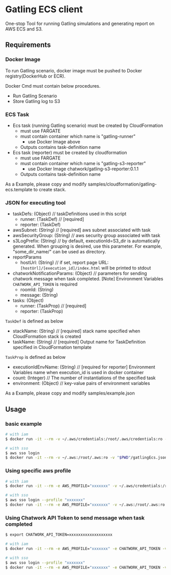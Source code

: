# Gatling ECS client

One-stop Tool for running Gatling simulations and generating report on AWS ECS and S3.

## Requirements

### Docker Image

To run Gatling scenario, docker image must be pushed to Docker registry(DockerHub or ECR).

Docker Cmd must contain below procedures.

* Run Gatling Scenario
* Store Gatling log to S3

### ECS Task

* Ecs task (running Gatling scenario) must be created by CloudFormation
  * must use FARGATE
  * must contain container which name is "gatling-runner"
    * use Docker Image above
  * Outputs contains task-definition name
* Ecs task (reporter) must be created by cloudformation
  * must use FARGATE
  * must contain container which name is "gatling-s3-reporter"
    * use Docker Image chatwork/gatling-s3-reporter:0.1.1
  * Outputs contains task-definition name

As a Example, please copy and modify samples/cloudformation/gatling-ecs.template to create stack.

### JSON for executing tool

* taskDefs: (Object) // taskDefinitions used in this script
  * runner: (TaskDef) // [required]
  * reporter: (TaskDef)
* awsSubnet: (String) // [required] aws subnet associated with task
* awsSecurityGroup: (String) // aws security group associated with task
* s3LogPrefix: (String) // by default, executionId=S3_dir is automatically generated. When grouping is desired, use this parameter. For example, "some_dir_name/" can be used as directory.
* reportParams
  * hostUrl: (String) // if set, report page URL:`[hostUrl]/[execution_id]/index.html` will be printed to stdout
* chatworkNotificationParams: (Object) // parameters for sending chatwork message when task completed. [Note] Environment Variables `CHATWORK_API_TOKEN` is required
  * roomId: (String)
  * message: (String)
* tasks: (Object)
  * runner: (TaskProp) // [required]
  * reporter: (TaskProp)

`TaskDef` is defined as below
* stackName: (String) // [required] stack name specified when CloudFormation stack is created
* taskName: (String) // [required] Output name for TaskDefinition specified in CloudFormation template

`TaskProp` is defined as below
* executionIdEnvName: (String) // [required for reporter] Environment Variables name when execution_id is used in docker container
* count: (Integer) // The number of instantiations of the specified task
* environment: (Object) // key-value pairs of environment variables

As a Example, please copy and modify samples/example.json

## Usage

### basic example

```sh
# with iam
$ docker run -it --rm -v ~/.aws/credentials:/root/.aws/credentials:ro -v "$PWD"/gatlingEcs.json:/usr/src/app/setting.json chatwork/gatling-ecs-client:0.1.1

# with sso
$ aws sso login
$ docker run -it --rm -v ~/.aws:/root/.aws:ro -v "$PWD"/gatlingEcs.json:/usr/src/app/setting.json chatwork/gatling-ecs-client:0.1.1
```

### Using specific aws profile

```sh
# with iam
$ docker run -it --rm -e AWS_PROFILE="xxxxxxx" -v ~/.aws/credentials:/root/.aws/credentials:ro -v "$PWD"/gatlingEcs.json:/usr/src/app/setting.json chatwork/gatling-ecs-client:0.1.1

# with sso
$ aws sso login --profile "xxxxxxx"
$ docker run -it --rm -e AWS_PROFILE="xxxxxxx" -v ~/.aws:/root/.aws:ro -v "$PWD"/gatlingEcs.json:/usr/src/app/setting.json chatwork/gatling-ecs-client:0.1.1
```

### Using Chatwork API Token to send message when task completed

```sh
$ export CHATWORK_API_TOKEN=xxxxxxxxxxxxxxxxxxx

# with iam
$ docker run -it --rm -e AWS_PROFILE="xxxxxxx" -e CHATWORK_API_TOKEN -v ~/.aws/credentials:/root/.aws/credentials:ro -v "$PWD"/gatlingEcs.json:/usr/src/app/setting.json chatwork/gatling-ecs-client:0.1.1

# with sso
$ aws sso login --profile "xxxxxxx"
$ docker run -it --rm -e AWS_PROFILE="xxxxxxx" -e CHATWORK_API_TOKEN -v ~/.aws:/root/.aws:ro -v "$PWD"/gatlingEcs.json:/usr/src/app/setting.json chatwork/gatling-ecs-client:0.1.1
```
